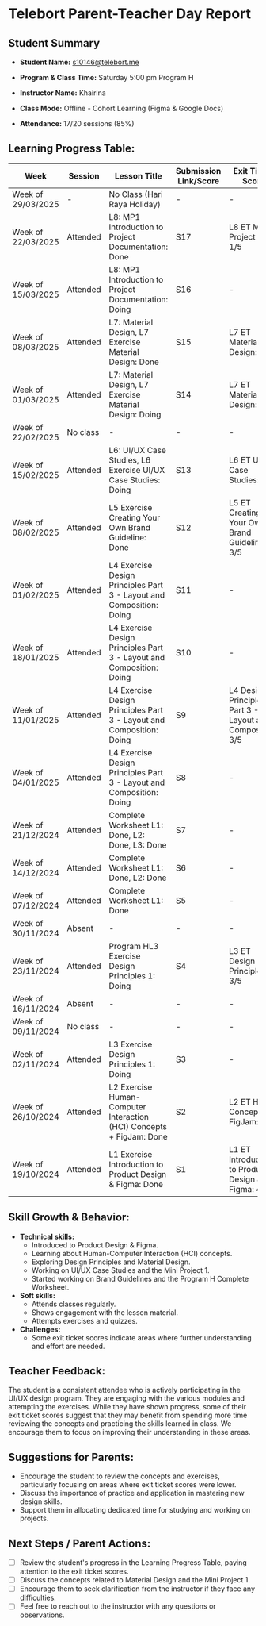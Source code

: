 # Telebort Parent-Teacher Day Report

## Student Summary

* **Student Name:** s10146@telebort.me

* **Program & Class Time:** Saturday 5:00 pm Program H

* **Instructor Name:** Khairina

* **Class Mode:** Offline - Cohort Learning (Figma & Google Docs)

* **Attendance:** 17/20 sessions (85%)


## Learning Progress Table:

| Week          | Session | Lesson Title                                                      | Submission Link/Score | Exit Ticket Score                                     | Progress Rating |
|---------------|---------|-------------------------------------------------------------------|-----------------------|-----------------------------------------------------|-----------------|
| Week of 29/03/2025 | -     | No Class (Hari Raya Holiday)                                     | -                     | -                                                   | ☆☆☆☆☆          |
| Week of 22/03/2025 | Attended | L8: MP1 Introduction to Project Documentation: Done             | S17                   | L8 ET Mini Project 1: 1/5                           | ★★★☆☆          |
| Week of 15/03/2025 | Attended | L8: MP1 Introduction to Project Documentation: Doing            | S16                   | -                       | ★★★☆☆          |
| Week of 08/03/2025 | Attended | L7: Material Design, L7 Exercise Material Design: Done          | S15                   | L7 ET Material Design: 2/5                          | ★★★★☆          |
| Week of 01/03/2025 | Attended | L7: Material Design, L7 Exercise Material Design: Doing         | S14                   | L7 ET Material Design: 2/5                          | ★★★☆☆          |
| Week of 22/02/2025 | No class| -                                                                   | -                     | -                                                   | ☆☆☆☆☆          |
| Week of 15/02/2025 | Attended | L6: UI/UX Case Studies, L6 Exercise UI/UX Case Studies: Doing   | S13                   | L6 ET UI/UX Case Studies: 2/5                       | ★★★☆☆          |
| Week of 08/02/2025 | Attended | L5 Exercise Creating Your Own Brand Guideline: Done    | S12                   | L5 ET Creating Your Own Brand Guideline: 3/5     | ★★★☆☆          |
| Week of 01/02/2025 | Attended | L4 Exercise Design Principles Part 3 - Layout and Composition: Doing | S11                   | -            | ★★★☆☆          |
| Week of 18/01/2025 | Attended | L4 Exercise Design Principles Part 3 - Layout and Composition: Doing | S10                   | -             | ★★★☆☆          |
| Week of 11/01/2025 | Attended | L4 Exercise Design Principles Part 3 - Layout and Composition: Doing | S9                    | L4 Design Principles Part 3 - Layout and Composition: 3/5            | ★★★☆☆          |
| Week of 04/01/2025 | Attended | L4 Exercise Design Principles Part 3 - Layout and Composition: Doing | S8                    | -              | ★★★☆☆          |
| Week of 21/12/2024 | Attended | Complete Worksheet L1: Done, L2: Done, L3: Done        | S7                    | -                                                   | ★★★★☆          |
| Week of 14/12/2024 | Attended | Complete Worksheet L1: Done, L2: Done             | S6                    | -                                                   | ★★★☆☆          |
| Week of 07/12/2024 | Attended | Complete Worksheet L1: Done             | S5                    | -                                                   | ★★★☆☆          |
| Week of 30/11/2024 | Absent  | -                                                                   | -                     | -                                                   | ☆☆☆☆☆          |
| Week of 23/11/2024 | Attended | Program HL3 Exercise Design Principles 1: Doing                  | S4                    | L3 ET Design Principles 1: 3/5                   | ★★★☆☆          |
| Week of 16/11/2024 | Absent  | -                                                                   | -                     | -                                                   | ☆☆☆☆☆          |
| Week of 09/11/2024 | No class| -                                                                   | -                     | -                                                   | ☆☆☆☆☆          |
| Week of 02/11/2024 | Attended | L3 Exercise Design Principles 1: Doing                           | S3                    | -                   | ★★★★☆          |
| Week of 26/10/2024 | Attended | L2 Exercise Human-Computer Interaction (HCI) Concepts + FigJam: Done | S2                    | L2 ET HCI Concepts + FigJam: 5/5                 | ★★★★☆          |
| Week of 19/10/2024 | Attended | L1 Exercise Introduction to Product Design & Figma: Done         | S1                    | L1 ET Introduction to Product Design & Figma: 4/5 | ★★★★☆          |

## Skill Growth & Behavior:

* **Technical skills:**
    * Introduced to Product Design & Figma.
    * Learning about Human-Computer Interaction (HCI) concepts.
    * Exploring Design Principles and Material Design.
    * Working on UI/UX Case Studies and the Mini Project 1.
    * Started working on Brand Guidelines and the Program H Complete Worksheet.
* **Soft skills:**
    * Attends classes regularly.
    * Shows engagement with the lesson material.
    * Attempts exercises and quizzes.
* **Challenges:**
    * Some exit ticket scores indicate areas where further understanding and effort are needed.

## Teacher Feedback:

The student is a consistent attendee who is actively participating in the UI/UX design program. They are engaging with the various modules and attempting the exercises. While they have shown progress, some of their exit ticket scores suggest that they may benefit from spending more time reviewing the concepts and practicing the skills learned in class. We encourage them to focus on improving their understanding in these areas.

## Suggestions for Parents:

* Encourage the student to review the concepts and exercises, particularly focusing on areas where exit ticket scores were lower.
* Discuss the importance of practice and application in mastering new design skills.
* Support them in allocating dedicated time for studying and working on projects.

## Next Steps / Parent Actions:

* [ ] Review the student's progress in the Learning Progress Table, paying attention to the exit ticket scores.
* [ ] Discuss the concepts related to Material Design and the Mini Project 1.
* [ ] Encourage them to seek clarification from the instructor if they face any difficulties.
* [ ] Feel free to reach out to the instructor with any questions or observations.

